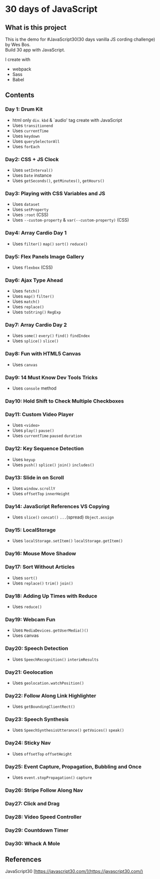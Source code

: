 # 30 days of JavaScript

## What is this project
This is the demo for #JavaScript30(30 days vanilla JS cording challenge) by Wes Bos.  
Build 30 app with JavaScript.

I create with

* webpack
* Sass
* Babel


## Contents

### Day 1: Drum Kit

* html only `div`. `kbd` & `audio' tag create with JavaScript
* Uses  `transitionend`
* Uses `currentTime`
* Uses `keydown`
* Uses `querySelectorAll`
* Uses `forEach`

### Day2: CSS + JS Clock

* Uses `setInterval()`
* Uses `Date` instance
* Uses `getSeconds()`, `getMinutes()`, `getHours()`

### Day3: Playing with CSS Variables and JS

* Uses `dataset`
* Uses `setProperty`
* Uses `:root` (CSS)
* Uses `--custom-property` & `var(--custom-property)` (CSS)

### Day4: Array Cardio Day 1

* Uses `filter()` `map()` `sort()` `reduce()`

### Day5: Flex Panels Image Gallery

* Uses `flexbox` (CSS)

### Day6: Ajax Type Ahead

* Uses `fetch()`
* Uses `map()` `filter()`
* Uses `match()`
* Uses `replace()`
* Uses `toString()` `RegExp`

### Day7: Array Cardio Day 2

* Uses `some()` `every()` `find()` `findIndex`
* Uses `splice()` `slice()`

### Day8: Fun with HTML5 Canvas

* Uses `canvas`

### Day9: 14 Must Know Dev Tools Tricks

* Uses `console` method

### Day10: Hold Shift to Check Multiple Checkboxes

### Day11: Custom Video Player

* Uses `<video>`
* Uses `play()` `pause()`
* Uses `currentTime` `paused` `duration`


### Day12: Key Sequence Detection

* Uses `keyup`
* Uses `push()` `splice()` `join()` `includes()`

### Day13: Slide in on Scroll

* Uses `window.scrollY`
* Uses `offsetTop` `innerHeight`

### Day14: JavaScript References VS Copying

* Uses `slice()` `concat()` `...`(spread) `Object.assign`

### Day15: LocalStorage

* Uses `localStorage.setItem()` `localStorage.getItem()`

### Day16: Mouse Move Shadow

### Day17: Sort Without Articles

* Uses `sort()`
* Uses `replace()` `trim()` `join()`

### Day18: Adding Up Times with Reduce

* Uses `reduce()`

### Day19: Webcam Fun

* Uses `MediaDevices.getUserMedia()()`
* Uses canvas

### Day20: Speech Detection

* Uses `SpeechRecognition()` `interimResults`

### Day21: Geolocation

* Uses `geolocation.watchPosition()`

### Day22: Follow Along Link Highlighter

* Uses `getBoundingClientRect()`

### Day23: Speech Synthesis

* Uses `SpeechSynthesisUtterance()` `getVoices()` `speak()`

### Day24: Sticky Nav

* Uses `offsetTop` `offsetHeight`

### Day25: Event Capture, Propagation, Bubbling and Once

* Uses `event.stopPropagation()` `capture`

### Day26: Stripe Follow Along Nav
### Day27: Click and Drag
### Day28: Video Speed Controller
### Day29: Countdown Timer
### Day30: Whack A Mole


## References

JavaScript30 [https://javascript30.com/](https://javascript30.com/)